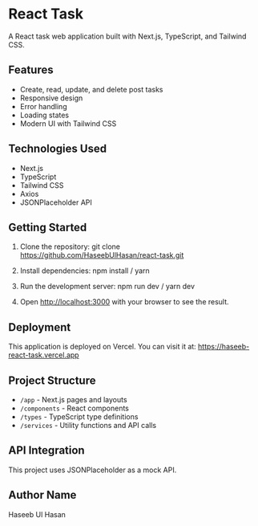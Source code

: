 # React Task

A React task web application built with Next.js, TypeScript, and Tailwind CSS.

## Features

- Create, read, update, and delete post tasks
- Responsive design
- Error handling
- Loading states
- Modern UI with Tailwind CSS

## Technologies Used

- Next.js 
- TypeScript
- Tailwind CSS
- Axios
- JSONPlaceholder API

## Getting Started

1. Clone the repository:
git clone https://github.com/HaseebUlHasan/react-task.git

2. Install dependencies:
npm install / yarn

3. Run the development server:
npm run dev / yarn dev

4. Open [http://localhost:3000](http://localhost:3000) with your browser to see the result.

## Deployment

This application is deployed on Vercel. You can visit it at: https://haseeb-react-task.vercel.app

## Project Structure

- `/app` - Next.js pages and layouts
- `/components` - React components
- `/types` - TypeScript type definitions
- `/services` - Utility functions and API calls

## API Integration

This project uses JSONPlaceholder as a mock API. 

## Author Name
Haseeb Ul Hasan